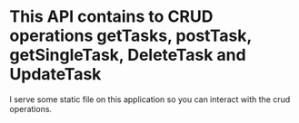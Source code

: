 # This API contains to CRUD operations getTasks, postTask, getSingleTask, DeleteTask and UpdateTask
I serve some static file on this application so you can interact with the crud operations.
